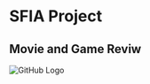 # SFIA Project
## Movie and Game Reviw


![GitHub Logo](https://drive.google.com/open?id=1kQ4MDUD9tf-s0BKHff8Jkc3kw0LfJA5l)
